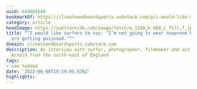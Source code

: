 ```yaml
---
uuid: 645601640
bookmarkOf: https://climateandboardsports.substack.com/p/i-would-like-surfers-to-say-im-not
category: article
headImage: https://substackcdn.com/image/fetch/w_1200,h_600,c_fill,f_jpg,q_auto:good,fl_progressive:steep,g_auto/https%3A%2F%2Fbucketeer-e05bbc84-baa3-437e-9518-adb32be77984.s3.amazonaws.com%2Fpublic%2Fimages%2F9c8f2594-7672-466d-a84b-eb7c8b6f4778_1560x952.jpeg
title: "“I would like surfers to say: ‘I’m not going to wear neoprene because people
  are getting poisoned.’”"
domain: climateandboardsports.substack.com
description: An interview with surfer, photographer, filmmaker and activist Lewis
  Arnold from the north-east of England
tags:
- sam haddad
date: '2023-06-08T19:19:05.676Z'
highlights: 
---
```




